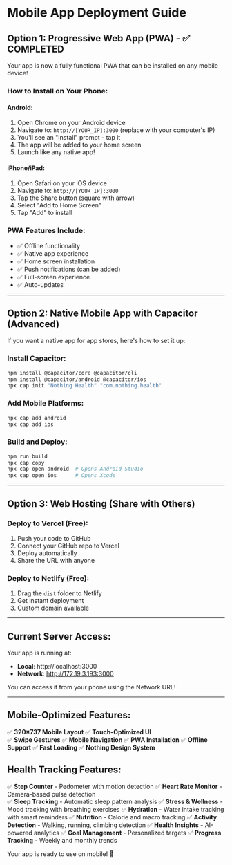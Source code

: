 # Mobile App Deployment Guide

## Option 1: Progressive Web App (PWA) - ✅ COMPLETED
Your app is now a fully functional PWA that can be installed on any mobile device!

### How to Install on Your Phone:

#### Android:
1. Open Chrome on your Android device
2. Navigate to: `http://[YOUR_IP]:3000` (replace with your computer's IP)
3. You'll see an "Install" prompt - tap it
4. The app will be added to your home screen
5. Launch like any native app!

#### iPhone/iPad:
1. Open Safari on your iOS device
2. Navigate to: `http://[YOUR_IP]:3000`
3. Tap the Share button (square with arrow)
4. Select "Add to Home Screen"
5. Tap "Add" to install

### PWA Features Include:
- ✅ Offline functionality
- ✅ Native app experience
- ✅ Home screen installation
- ✅ Push notifications (can be added)
- ✅ Full-screen experience
- ✅ Auto-updates

---

## Option 2: Native Mobile App with Capacitor (Advanced)

If you want a native app for app stores, here's how to set it up:

### Install Capacitor:
```bash
npm install @capacitor/core @capacitor/cli
npm install @capacitor/android @capacitor/ios
npx cap init "Nothing Health" "com.nothing.health"
```

### Add Mobile Platforms:
```bash
npx cap add android
npx cap add ios
```

### Build and Deploy:
```bash
npm run build
npx cap copy
npx cap open android  # Opens Android Studio
npx cap open ios      # Opens Xcode
```

---

## Option 3: Web Hosting (Share with Others)

### Deploy to Vercel (Free):
1. Push your code to GitHub
2. Connect your GitHub repo to Vercel
3. Deploy automatically
4. Share the URL with anyone

### Deploy to Netlify (Free):
1. Drag the `dist` folder to Netlify
2. Get instant deployment
3. Custom domain available

---

## Current Server Access:

Your app is running at:
- **Local**: http://localhost:3000
- **Network**: http://172.19.3.193:3000

You can access it from your phone using the Network URL!

---

## Mobile-Optimized Features:

✅ **320×737 Mobile Layout**
✅ **Touch-Optimized UI**  
✅ **Swipe Gestures**
✅ **Mobile Navigation**
✅ **PWA Installation**
✅ **Offline Support**
✅ **Fast Loading**
✅ **Nothing Design System**

## Health Tracking Features:

✅ **Step Counter** - Pedometer with motion detection
✅ **Heart Rate Monitor** - Camera-based pulse detection  
✅ **Sleep Tracking** - Automatic sleep pattern analysis
✅ **Stress & Wellness** - Mood tracking with breathing exercises
✅ **Hydration** - Water intake tracking with smart reminders
✅ **Nutrition** - Calorie and macro tracking
✅ **Activity Detection** - Walking, running, climbing detection
✅ **Health Insights** - AI-powered analytics
✅ **Goal Management** - Personalized targets
✅ **Progress Tracking** - Weekly and monthly trends

Your app is ready to use on mobile! 🎉

